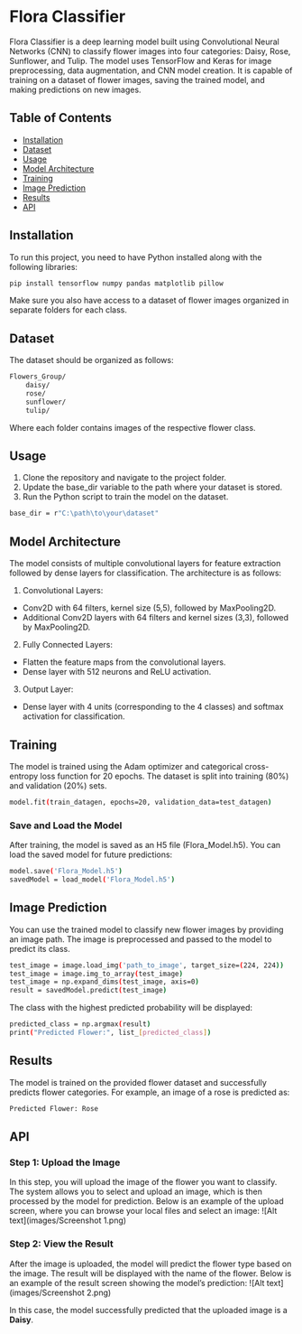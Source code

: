 # Flora Classifier

Flora Classifier is a deep learning model built using Convolutional Neural Networks (CNN) to classify flower images into four categories: Daisy, Rose, Sunflower, and Tulip. The model uses TensorFlow and Keras for image preprocessing, data augmentation, and CNN model creation. It is capable of training on a dataset of flower images, saving the trained model, and making predictions on new images.

## Table of Contents
- [Installation](#installation)
- [Dataset](#dataset)
- [Usage](#usage)
- [Model Architecture](#model-architecture)
- [Training](#training)
- [Image Prediction](#image-prediction)
- [Results](#results)
- [API](#api)

## Installation

To run this project, you need to have Python installed along with the following libraries:

```bash
pip install tensorflow numpy pandas matplotlib pillow
```
Make sure you also have access to a dataset of flower images organized in separate folders for each class.

## Dataset
The dataset should be organized as follows:
```bash
Flowers_Group/
    daisy/
    rose/
    sunflower/
    tulip/
```
Where each folder contains images of the respective flower class.

## Usage
1. Clone the repository and navigate to the project folder.
2. Update the base_dir variable to the path where your dataset is stored.
3. Run the Python script to train the model on the dataset.
```bash
base_dir = r"C:\path\to\your\dataset"
```
## Model Architecture
The model consists of multiple convolutional layers for feature extraction followed by dense layers for classification. The architecture is as follows:
1. Convolutional Layers:
  - Conv2D with 64 filters, kernel size (5,5), followed by MaxPooling2D.
  - Additional Conv2D layers with 64 filters and kernel sizes (3,3), followed by MaxPooling2D.

2. Fully Connected Layers:
  - Flatten the feature maps from the convolutional layers.
  - Dense layer with 512 neurons and ReLU activation.

3. Output Layer:
  - Dense layer with 4 units (corresponding to the 4 classes) and softmax activation for classification.
## Training
The model is trained using the Adam optimizer and categorical cross-entropy loss function for 20 epochs. The dataset is split into training (80%) and validation (20%) sets.
```bash
model.fit(train_datagen, epochs=20, validation_data=test_datagen)
```
### Save and Load the Model
After training, the model is saved as an H5 file (Flora_Model.h5). You can load the saved model for future predictions:
```bash
model.save('Flora_Model.h5')
savedModel = load_model('Flora_Model.h5')
```
## Image Prediction
You can use the trained model to classify new flower images by providing an image path. The image is preprocessed and passed to the model to predict its class.
```bash
test_image = image.load_img('path_to_image', target_size=(224, 224))
test_image = image.img_to_array(test_image)
test_image = np.expand_dims(test_image, axis=0)
result = savedModel.predict(test_image)
```
The class with the highest predicted probability will be displayed:
```bash
predicted_class = np.argmax(result)
print("Predicted Flower:", list_[predicted_class])
```
## Results
The model is trained on the provided flower dataset and successfully predicts flower categories. For example, an image of a rose is predicted as:
```bash
Predicted Flower: Rose
```
## API
### Step 1: Upload the Image
In this step, you will upload the image of the flower you want to classify. The system allows you to select and upload an image, which is then processed by the model for prediction. Below is an example of the upload screen, where you can browse your local files and select an image:
![Alt text](images/Screenshot 1.png)

### Step 2: View the Result
After the image is uploaded, the model will predict the flower type based on the image. The result will be displayed with the name of the flower. Below is an example of the result screen showing the model’s prediction:
![Alt text](images/Screenshot 2.png)

In this case, the model successfully predicted that the uploaded image is a **Daisy**.

